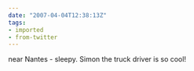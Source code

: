 ```yaml
---
date: "2007-04-04T12:38:13Z"
tags:
- imported
- from-twitter
---
```

near Nantes - sleepy. Simon the truck driver is so cool!
